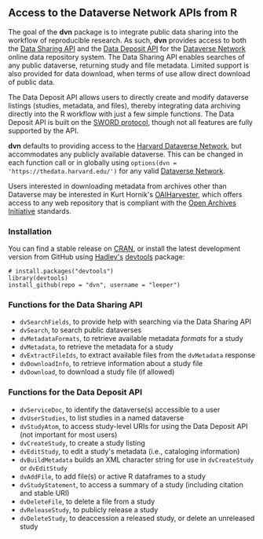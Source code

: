 ## Access to the Dataverse Network APIs from R

The goal of the **dvn** package is to integrate public data sharing into the workflow of reproducible research. As such, **dvn** provides access to both the [Data Sharing API](http://guides.thedata.org/node/13328) and the [Data Deposit API](http://devguide.thedata.org/features/api/data-deposit/) for the [Dataverse Network](http://thedata.org/) online data repository system. The Data Sharing API enables searches of any public dataverse, returning study and file metadata. Limited support is also provided for data download, when terms of use allow direct download of public data.

The Data Deposit API allows users to directly create and modify dataverse listings (studies, metadata, and files), thereby integrating data archiving directly into the R workflow with just a few simple functions. The Data Deposit API is built on the [SWORD protocol](http://en.wikipedia.org/wiki/SWORD_%28protocol%29), though not all features are fully supported by the API.

**dvn** defaults to providing access to the [Harvard Dataverse Network](http://dvn.iq.harvard.edu/), but accommodates any publicly available dataverse. This can be changed in each function call or in globally using `options(dvn = 'https://thedata.harvard.edu/')` for any valid [Dataverse Network](http://thedata.org/book/dataverse-networks-around-world).

Users interested in downloading metadata from archives other than Dataverse may be interested in Kurt Hornik's [OAIHarvester](http://cran.r-project.org/web/packages/OAIHarvester/index.html), which offers access to any web repository that is compliant with the [Open Archives Initiative](http://www.openarchives.org/) standards.

### Installation ###

You can find a stable release on [CRAN](http://cran.r-project.org/web/packages/dvn/index.html), or install the latest development version from GitHub using [Hadley's](http://had.co.nz/) [devtools](http://cran.r-project.org/web/packages/devtools/index.html) package:
```
# install.packages("devtools")
library(devtools)
install_github(repo = "dvn", username = "leeper")
```

### Functions for the Data Sharing API ###
* `dvSearchFields`, to provide help with searching via the Data Sharing API
* `dvSearch`, to search public dataverses
* `dvMetadataFormats`, to retrieve available metadata *formats* for a study
* `dvMetadata`, to retrieve the metadata for a study
 * `dvExtractFileIds`, to extract available files from the `dvMetadata` response
* `dvDownloadInfo`, to retrieve information about a study file
* `dvDownload`, to download a study file (if allowed)

### Functions for the Data Deposit API ###
* `dvServiceDoc`, to identify the dataverse(s) accessible to a user
* `dvUserStudies`, to list studies in a named dataverse
* `dvStudyAtom`, to access study-level URIs for using the Data Deposit API (not important for most users)
* `dvCreateStudy`, to create a study listing
* `dvEditStudy`, to edit a study's metadata (i.e., cataloging information)
 * `dvBuildMetadata` builds an XML character string for use in `dvCreateStudy` or `dvEditStudy`
* `dvAddFile`, to add file(s) or active R dataframes to a study
* `dvStudyStatement`, to access a summary of a study (including citation and stable URI)
* `dvDeleteFile`, to delete a file from a study
* `dvReleaseStudy`, to publicly release a study
* `dvDeleteStudy`, to deaccession a released study, or delete an unreleased study
